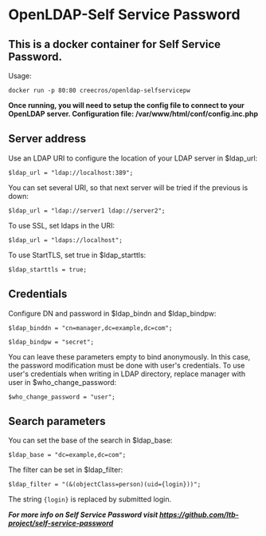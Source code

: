 # OpenLDAP-Self Service Password
## This is a docker container for Self Service Password.

Usage:
```
docker run -p 80:80 creecros/openldap-selfservicepw
```

**Once running, you will need to setup the config file to connect to your OpenLDAP server.
Configuration file: /var/www/html/conf/config.inc.php**

## Server address
Use an LDAP URI to configure the location of your LDAP server in $ldap_url:
```
$ldap_url = "ldap://localhost:389";
```
You can set several URI, so that next server will be tried if the previous is down:
```
$ldap_url = "ldap://server1 ldap://server2";
```
To use SSL, set ldaps in the URI:
```
$ldap_url = "ldaps://localhost";
```
To use StartTLS, set true in $ldap_starttls:
```
$ldap_starttls = true;
```
## Credentials
Configure DN and password in $ldap_bindn and $ldap_bindpw:
```
$ldap_binddn = "cn=manager,dc=example,dc=com";
```
```
$ldap_bindpw = "secret";
```
You can leave these parameters empty to bind anonymously. In this case, the password modification must be done with user's credentials.
To use user's credentials when writing in LDAP directory, replace manager with user in $who_change_password:
```
$who_change_password = "user";
```
## Search parameters
You can set the base of the search in $ldap_base:
```
$ldap_base = "dc=example,dc=com";
```
The filter can be set in $ldap_filter:
```
$ldap_filter = "(&(objectClass=person)(uid={login}))";
```
The string ```{login}``` is replaced by submitted login.

**_For more info on Self Service Password visit https://github.com/ltb-project/self-service-password_**
